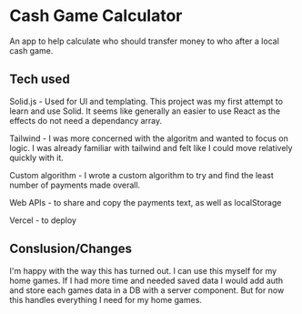# Cash Game Calculator

An app to help calculate who should transfer money to who after a local cash game.

## Tech used

Solid.js - Used for UI and templating. This project was my first attempt to learn and use Solid. It seems like generally an easier to use React as the effects do not need a dependancy array.

Tailwind - I was more concerned with the algoritm and wanted to focus on logic. I was already familiar with tailwind and felt like I could move relatively quickly with it.

Custom algorithm - I wrote a custom algorithm to try and find the least number of payments made overall.

Web APIs - to share and copy the payments text, as well as localStorage

Vercel - to deploy

## Conslusion/Changes
I'm happy with the way this has turned out. I can use this myself for my home games. If I had more time and needed saved data I would add auth and store each games data in a DB with a server component. But for now this handles everything I need for my home games.
